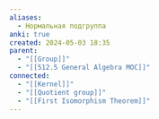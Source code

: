 ```yaml
---
aliases:
  - Нормальная подгруппа
anki: true
created: 2024-05-03 18:35
parent:
  - "[[Group]]"
  - "[[512.5 General Algebra MOC]]"
connected:
  - "[[Kernel]]"
  - "[[Quotient group]]"
  - "[[First Isomorphism Theorem]]"
---
```

